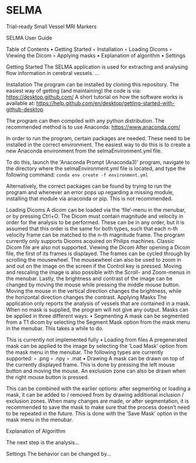 # SELMA

Trial-ready Small Vessel MRI Markers

SELMA User Guide

Table of Contents
    • Getting Started
        ◦ Installation
        ◦ Loading Dicoms
        ◦ Viewing the Dicom
        ◦ Applying masks
    • Explanation of algorithm
    • Settings
    
Getting Started
The SELMA application is used for extracting and analysing flow information in cerebral vessels.
…

Installation
The program can be installed by cloning this repository. The easiest way of getting (and maintaining) the code is via:
https://desktop.github.com/
A short tutorial on how the software works is available at:
https://help.github.com/en/desktop/getting-started-with-github-desktop

The program can then compiled with any python distribution. The recommended method is to use Anaconda:
https://www.anaconda.com/

In order to run the program, certain packages are needed. These need to be installed in the correct environment.
The easiest way to do this is to create a new Anaconda environment from the selmaEnvironment.yml file.

To do this, launch the 'Anaconda Prompt (Anaconda3)' program, navigate to the directory where the selmaEnvironment.yml file is located, and type the following command:
`conda env create -f environment.yml`

Alternatively, the correct packages can be found by trying to run the program and whenever an error pops up regarding a missing module, installing that module via anaconda or pip. This is not recommended.


Loading Dicoms
A dicom can be loaded via the ‘file’-menu in the menubar, or by pressing Ctrl+O. The Dicom must contain magnitude and velocity in order for the analysis to be performed. These can be in any order, but it is assumed that this order is the same for both types, such that each n-th velocity frame can be matched to the n-th magnitude frame.
The program currently only supports Dicoms acquired on Philips machines. Classic Dicom file are also not supported.
Viewing the Dicom
After opening a Dicom file, the first of its frames is displayed. The frames can be cycled through by scrolling the mousewheel. The mousewheel can also be used to zoom in and out on the image on the screen if the Control key is pressed. 
Moving and rescaling the image is also possible with the Scroll- and Zoom-menus in the menubar. 
Lastly, the brightness and contrast of the image can be changed by moving the mouse while pressing the middle mouse button. Moving the mouse in the vertical direction changes the brightness, while the horizontal direction changes the contrast. 
Applying Masks
The application only reports the analysis of vessels that are contained in a mask. When no mask is supplied, the program will not give any output. Masks can be applied in three different ways:
    • Segmenting
A mask can be segmented from a T1 dicom by selecting the Segment Mask option from the mask menu in the menubar. This takes a while to do.

This is currently not implemented fully
    • Loading from files
A pregenerated mask can be applied to the image by selecting the ‘Load Mask’ option from the mask menu in the menubar. The following types are currently supported:
        ◦ .png
        ◦ .npy
        ◦ .mat
    • Drawing
A mask can be drawn on top of the currently displayed frame. This is done by pressing the left mouse button and moving the mouse. An exclusion zone can also be drawn when the right mouse button is pressed. 

This can be combined with the earlier options: after segmenting or loading a mask, it can be added to / removed from by drawing additional inclusion / exclusion zones.
When many changes are made, or after segmentation, it is recommended to save the mask to make sure that the process doesn’t need to be repeated in the future. This is done with the ‘Save Mask’ option in the mask menu in the menubar. 

Explanation of Algorithm

The next step is the analysis...


Settings
The behavior can be changed by...